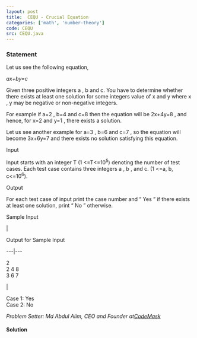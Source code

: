 ```yaml
---
layout: post
title:  CEQU - Crucial Equation
categories: ['math', 'number-theory']
code: CEQU
src: CEQU.java
---
```


### **Statement**

Let us see the following equation,

_ax+by=c_

Given three positive integers a , b and c. You have to determine
whether there exists at least one solution for some integers value of x
and y where x , y may be negative or non-negative integers.

For example if a=2 , b=4 and c=8 then the equation will be
2x+4y=8 , and hence, for x=2 and y=1 , there exists a solution.

Let us see another example for a=3 , b=6 and c=7 , so the equation
will become 3x+6y=7 and there exists no solution satisfying this equation.

Input

Input starts with an integer T (1 <=T<=10<sup>5</sup>) denoting the
number of test cases. Each test case contains three integers a , b ,
and c. (1 <=a, b, c<=10<sup>6</sup>).

Output

For each test case of input print the case number and “ Yes ” if there
exists at least one solution, print “ No ” otherwise.

Sample Input

|

Output for Sample Input  
  
---|---  
  
2  
2 4 8  
3 6 7

|

Case 1: Yes  
Case 2: No  
  
_Problem Setter: Md Abdul Alim, CEO and Founder
at[CodeMask](https://www.facebook.com/codemaskcp/)_



#### **Solution**



